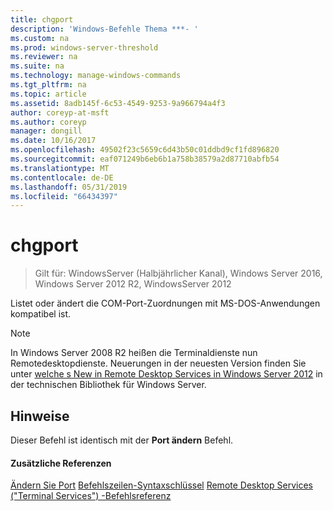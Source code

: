 ```yaml
---
title: chgport
description: 'Windows-Befehle Thema ***- '
ms.custom: na
ms.prod: windows-server-threshold
ms.reviewer: na
ms.suite: na
ms.technology: manage-windows-commands
ms.tgt_pltfrm: na
ms.topic: article
ms.assetid: 8adb145f-6c53-4549-9253-9a966794a4f3
author: coreyp-at-msft
ms.author: coreyp
manager: dongill
ms.date: 10/16/2017
ms.openlocfilehash: 49502f23c5659c6d43b50c01ddbd9cf1fd896820
ms.sourcegitcommit: eaf071249b6eb6b1a758b38579a2d87710abfb54
ms.translationtype: MT
ms.contentlocale: de-DE
ms.lasthandoff: 05/31/2019
ms.locfileid: "66434397"
---
```

# <a name="chgport"></a>chgport

>Gilt für: WindowsServer (Halbjährlicher Kanal), Windows Server 2016, Windows Server 2012 R2, WindowsServer 2012

Listet oder ändert die COM-Port-Zuordnungen mit MS-DOS-Anwendungen kompatibel ist.
> [!NOTE]
> In Windows Server 2008 R2 heißen die Terminaldienste nun Remotedesktopdienste. Neuerungen in der neuesten Version finden Sie unter [welche s New in Remote Desktop Services in Windows Server 2012](https://technet.microsoft.com/library/hh831527) in der technischen Bibliothek für Windows Server.
> ## <a name="remarks"></a>Hinweise
> Dieser Befehl ist identisch mit der **Port ändern** Befehl.
> #### <a name="additional-references"></a>Zusätzliche Referenzen
> [Ändern Sie Port](change-port.md)
> [Befehlszeilen-Syntaxschlüssel](command-line-syntax-key.md)
> [Remote Desktop Services &#40;"Terminal Services"&#41; -Befehlsreferenz](remote-desktop-services-terminal-services-command-reference.md)
